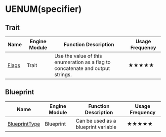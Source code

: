 # UENUM(specifier)

 ## Trait

| Name                                    | Engine Module  | Function Description                                   | Usage Frequency |
| --------------------------------------- | --------- | ------------------------------------------ | -------- |
| [Flags](UENUM/Flags/Flags.md)           | Trait     | Use the value of this enumeration as a flag to concatenate and output strings. | ★★★★★    |


 ## Blueprint

| Name                                    | Engine Module  | Function Description                                   | Usage Frequency |
| --------------------------------------- | --------- | ------------------------------------------ | -------- |
| [BlueprintType](UENUM/BlueprintType.md) | Blueprint | Can be used as a blueprint variable                           | ★★★★★    |